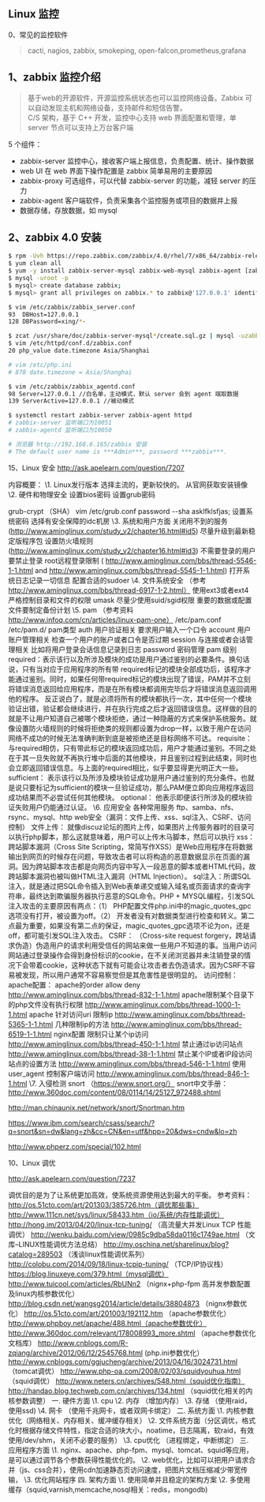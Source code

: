 ## Linux 监控
0、常见的监控软件
> cacti, nagios, zabbix, smokeping, open-falcon,prometheus,grafana 

## 1、zabbix 监控介绍
> 基于web的开源软件，开源监控系统状态也可以监控网络设备。Zabbix 可以自动发现主机和网络设备，支持邮件和短信告警。  
> C/S 架构，基于 C++ 开发，监控中心支持 web 界面配置和管理，单 server 节点可以支持上万台客户端

5 个组件：
- zabbix-server 监控中心，接收客户端上报信息，负责配置、统计、操作数据
- web UI 在 web 界面下操作配置是 zabbix 简单易用的主要原因
- zabbix-proxy 可选组件，可以代替 zabbix-server 的功能，减轻 server 的压力
- zabbix-agent 客户端软件，负责采集各个监控服务或项目的数据并上报
- 数据存储，存放数据，如 mysql

## 2、zabbix 4.0 安装
```bash
$ rpm -Uvh https://repo.zabbix.com/zabbix/4.0/rhel/7/x86_64/zabbix-release-4.0-1.el7.noarch.rpm
$ yum clean all
$ yum -y install zabbix-server-mysql zabbix-web-mysql zabbix-agent [zabbix-get zabbix-web]
$ mysql -uroot -p
$ mysql> create database zabbix;
$ mysql> grant all privileges on zabbix.* to zabbix@'127.0.0.1' identified by 'password';

$ vim /etc/zabbix/zabbix_server.conf
93  DBHost=127.0.0.1
128 DBPassword=xing/*-

$ zcat /usr/share/doc/zabbix-server-mysql*/create.sql.gz | mysql -uzabbix -h127.0.0.1 -p zabbix
$ vim /etc/httpd/conf.d/zabbix.conf
20 php_value date.timezone Asia/Shanghai

# vim /etc/php.ini
# 878 date.timezone = Asia/Shanghai

$ vim /etc/zabbix/zabbix_agentd.conf
98 Server=127.0.0.1 //白名单，主动模式，默认 server 会到 agent 端取数据
139 ServerActive=127.0.0.1 //被动模式

$ systemctl restart zabbix-server zabbix-agent httpd
# zabbix-server 监听端口为10051
# zabbix-agentd 监听端口为10050

# 浏览器 http://192.168.6.165/zabbix 安装
# The default user name is ***Admin***, password ***zabbix***.
```



































15、Linux 安全
http://ask.apelearn.com/question/7207

内容概要：
\1. Linux发行版本
选择主流的，更新较快的。
从官网获取安装镜像
\2. 硬件和物理安全
设置bios密码
设置grub密码

grub-crypt （SHA）
vim /etc/grub.conf
password --sha asklfklsfjas;
设置系统密码
选择有安全保障的idc机房
\3. 系统和用户方面
关闭用不到的服务 (http://www.aminglinux.com/study_v2/chapter16.html#id5)
尽量升级到最新稳定版程序包
设置防火墙规则 (http://www.aminglinux.com/study_v2/chapter16.html#id3)
不需要登录的用户要禁止登录
root远程登录限制 ( http://www.aminglinux.com/bbs/thread-5546-1-1.html and http://www.aminglinux.com/bbs/thread-5545-1-1.html)
打开系统日志记录一切信息
配置合适的sudoer
\4. 文件系统安全 （参考 http://www.aminglinux.com/bbs/thread-6917-1-2.html）
使用ext3或者ext4
严格控制目录和文件的权限 umask
尽量少使用suid/sgid权限
重要的数据或配置文件要制定备份计划
\5. pam （参考资料 http://www.infoq.com/cn/articles/linux-pam-one）
/etc/pam.conf
/etc/pam.d/
pam类型
auth 用户验证相关 要求用户输入一个口令
account 用户账户管理相关 检查一个用户的账户或者口令是否过期
session 与连接或者会话管理相关 比如将用户登录会话信息记录到日志
password 密码管理
pam 级别
required：表示该行以及所涉及模块的成功是用户通过鉴别的必要条件。换句话说，只有当对应于应用程序的所有带 required标记的模块全部成功后，该程序才能通过鉴别。同时，如果任何带required标记的模块出现了错误，PAM并不立刻将错误消息返回给应用程序，而是在所有模块都调用完毕后才将错误消息返回调用他的程序。 反正说白了，就是必须将所有的模块都执行一次，其中任何一个模块验证出错，验证都会继续进行，并在执行完成之后才返回错误信息。这样做的目的就是不让用户知道自己被哪个模块拒绝，通过一种隐蔽的方式来保护系统服务。就像设置防火墙规则的时候将拒绝类的规则都设置为drop一样，以致于用户在访问网络不成功的时候无法准确判断到底是被拒绝还是目标网络不可达。
requisite：与required相仿，只有带此标记的模块返回成功后，用户才能通过鉴别。不同之处在于其一旦失败就不再执行堆中后面的其他模块，并且鉴别过程到此结束，同时也会立即返回错误信息。与上面的required相比，似乎要显得更光明正大一些。
sufficient： 表示该行以及所涉及模块验证成功是用户通过鉴别的充分条件。也就是说只要标记为sufficient的模块一旦验证成功，那么PAM便立即向应用程序返回成功结果而不必尝试任何其他模块。
optional： 他表示即便该行所涉及的模块验证失败用户仍能通过认证。
\6. 应用安全
各种常用服务 ftp、samba、nfs、rsync、mysql、http
web安全（漏洞：文件上传、xss、sql注入、CSRF、访问控制）
文件上传： 就像discuz论坛的图片上传，如果图片上传服务器时的目录可以执行php脚本，那么这就意味着，用户可以上传木马脚本，然后可以执行
xss：跨站脚本漏洞（Cross Site Scripting，常简写作XSS）是Web应用程序在将数据输出到网页的时候存在问题，导致攻击者可以将构造的恶意数据显示在页面的漏洞。因为跨站脚本攻击都是向网页内容中写入一段恶意的脚本或者HTML代码，故跨站脚本漏洞也被叫做HTML注入漏洞（HTML Injection）。
sql注入：所谓SQL注入，就是通过把SQL命令插入到Web表单递交或输入域名或页面请求的查询字符串，最终达到欺骗服务器执行恶意的SQL命令。PHP + MYSQL编程，引发SQL注入攻击的主要原因有两点：（1） PHP配置文件php.ini中的magic_quotes_gpc选项没有打开，被设置为off。（2） 开发者没有对数据类型进行检查和转义。第二点最为重要，如果没有第二点的保证，magic_quotes_gpc选项不论为on，还是off，都可能引发SQL注入攻击。
CSRF： （Cross-site request forgery，跨站请求伪造）伪造用户的请求利用受信任的网站来做一些用户不知道的事。当用户访问网站通过登录操作会得到身份标识的cookie，在不关闭浏览器并未注销登录的情况下会带着cookie，这种状态下就有可能会让攻击者去伪造请求。因为CSRF不容易被发现，所以用户通常不容易察觉但是其危害性是很明显的。
访问控制：
apache配置：
apache的order allow deny http://www.aminglinux.com/bbs/thread-832-1-1.html
apache限制某个目录下的php文件没有执行权限 http://www.aminglinux.com/bbs/thread-1000-1-1.html
apache 针对访问uri 限制ip http://www.aminglinux.com/bbs/thread-5365-1-1.html
几种限制ip的方法 http://www.aminglinux.com/bbs/thread-6519-1-1.html
nginx配置
限制只让某个ip访问 http://www.aminglinux.com/bbs/thread-450-1-1.html
禁止通过ip访问站点 http://www.aminglinux.com/bbs/thread-38-1-1.html
禁止某个IP或者IP段访问站点的设置方法 http://www.aminglinux.com/bbs/thread-546-1-1.html
使用 user_agent 控制客户端访问 http://www.aminglinux.com/bbs/thread-846-1-1.html
\7. 入侵检测
snort （https://www.snort.org/）
snort中文手册： http://www.360doc.com/content/08/0114/14/25127_972488.shtml

http://man.chinaunix.net/network/snort/Snortman.htm

https://www.ibm.com/search/csass/search/?q=snort&sn=dw&lang=zh&cc=CN&en=utf&hpp=20&dws=cndw&lo=zh

http://www.phperz.com/special/102.html

10、Linux 调优

http://ask.apelearn.com/question/7237

调优目的是为了让系统更加高效，使系统资源使用达到最大的平衡。
参考资料：
http://os.51cto.com/art/201303/385726.htm（调优那些事）
http://www.111cn.net/sys/linux/58433.htm（io/系统/内存性能调优）
http://hong.im/2013/04/20/linux-tcp-tuning/ （高流量大并发Linux TCP 性能调优）
http://wenku.baidu.com/view/0985c9dba58da0116c1749ae.html （文库–LINUX性能调优方法总结）
http://my.oschina.net/sharelinux/blog?catalog=289503 （浅谈linux性能调优系列）
http://colobu.com/2014/09/18/linux-tcpip-tuning/ （TCP/IP协议栈）
https://blog.linuxeye.com/379.html（mysql调优）
http://www.tuicool.com/articles/RbUNn2 （nignx+php-fpm 高并发参数配置及linux内核参数优化）
http://blog.csdn.net/wangsg2014/article/details/38804873 （nignx参数优化）
http://os.51cto.com/art/201003/192112.htm （apache参数优化）
http://www.phpboy.net/apache/488.html（apache参数优化）
http://www.360doc.com/relevant/178008993_more.shtml （apache参数优化文档库）
http://www.cnblogs.com/R-zqiang/archive/2012/06/12/2545768.html (php.ini参数优化）
http://www.cnblogs.com/ggjucheng/archive/2013/04/16/3024731.html （tomcat调优）
http://www.php-oa.com/2008/02/03/squidyouhua.html （squid调优）
http://www.neters.cn/archives/548.html（squid优化指南）
http://handao.blog.techweb.com.cn/archives/134.html （squid优化相关的内核参数调整）
一. 硬件方面
\1. cpu
\2. 内存 （增加内存）
\3. 存储 （使用raid，使用ssd)
\4. 网卡 （使用千兆网卡，或者双网卡绑定）
二. 系统方面
\1. 内核参数优化（网络相关、内存相关、缓冲缓存相关）
\2. 文件系统方面（分区调优，格式化时根据存储文件特性，指定合适的块大小，noatime，日志隔离，软raid，有效使用/dev/shm，关闭不必要的服务）
\3. cpu优化 （进程绑定，中断绑定）
三. 应用程序方面
\1. nginx、apache、php-fpm、mysql、tomcat、squid等应用，是可以通过调节各个参数获得性能优化的。
\2. web优化，比如可以把用户请求合并（js、css合并），使用cdn加速静态页访问速度，把图片文档压缩减少带宽传输，
\3. 优化网站程序
四. 架构方面
\1. 使用简单并且稳定的架构方案
\2. 多使用缓存（squid,varnish,memcache,nosql相关：redis，mongodb)
